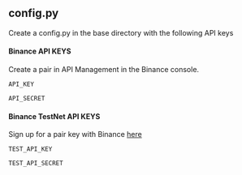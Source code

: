 ## config.py

Create a config.py in the base directory with the following API keys

#### Binance API KEYS

Create a pair in API Management in the Binance console.

`API_KEY`

`API_SECRET`

#### Binance TestNet API KEYS

Sign up for a pair key with Binance [here](https://testnet.binance.vision/) 

`TEST_API_KEY`

`TEST_API_SECRET`